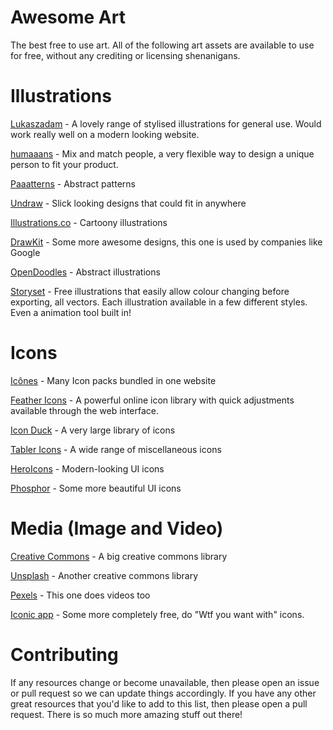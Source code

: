 # Awesome Art
The best free to use art. All of the following art assets are available to use for free, without any crediting or licensing shenanigans.

# Illustrations


[Lukaszadam](https://lukaszadam.com/illustrations) - A lovely range of stylised illustrations for general use. Would work really well on a modern looking website.

[humaaans](https://www.humaaans.com/) - Mix and match people, a very flexible way to design a unique person to fit your product.

[Paaatterns](https://products.ls.graphics/paaatterns/) - Abstract patterns

[Undraw](https://undraw.co/) - Slick looking designs that could fit in anywhere

[Illustrations.co](https://illlustrations.co/) - Cartoony illustrations

[DrawKit](https://www.drawkit.io/) - Some more awesome designs, this one is used by companies like Google

[OpenDoodles](https://opendoodles.com/) - Abstract illustrations

[Storyset](https://storyset.com/) - Free illustrations that easily allow colour changing before exporting, all vectors. Each illustration available in a few different styles. Even a animation tool built in!

# Icons

[Icônes](https://icones.js.org/) - Many Icon packs bundled in one website

[Feather Icons](https://feathericons.com/) - A powerful online icon library with quick adjustments available through the web interface.

[Icon Duck](https://iconduck.com/) - A very large library of icons

[Tabler Icons](https://tablericons.com/) - A wide range of miscellaneous icons

[HeroIcons](https://heroicons.com/) - Modern-looking UI icons

[Phosphor](https://phosphoricons.com/) - Some more beautiful UI icons



# Media (Image and Video)

[Creative Commons](https://search.creativecommons.org/) - A big creative commons library

[Unsplash](https://unsplash.com/) - Another creative commons library

[Pexels](https://www.pexels.com/) - This one does videos too

[Iconic app](https://iconic.app/) - Some more completely free, do "Wtf you want with" icons.
# Contributing

If any resources change or become unavailable, then please open an issue or pull request so we can update things accordingly. If you have any other great resources that you'd like to add to this list, then please open a pull request. There is so much more amazing stuff out there!
